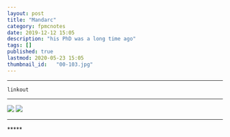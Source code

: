 ```yaml
---
layout: post
title: "Mandarc"
category: fpmcnotes
date: 2019-12-12 15:05
description: "his PhD was a long time ago"
tags: []
published: true
lastmod: 2020-05-23 15:05
thumbnail_id:	"00-103.jpg"
---
```


*****

`linkout`

*****

<img src="{{ site.url }}/assets/img/ca36.jpg" />

<img src="{{ site.url }}/assets/img/ca37.jpg" />

*****
<div class="fpmc-nav">


</div>
*****
